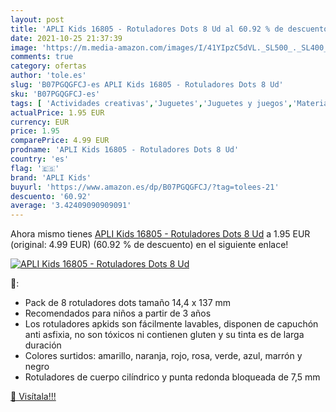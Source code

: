 ```yaml
---
layout: post
title: 'APLI Kids 16805 - Rotuladores Dots 8 Ud al 60.92 % de descuento'
date: 2021-10-25 21:37:39
image: 'https://m.media-amazon.com/images/I/41YIpzC5dVL._SL500_._SL400_.jpg'
comments: true
category: ofertas
author: 'tole.es'
slug: 'B07PGQGFCJ-es APLI Kids 16805 - Rotuladores Dots 8 Ud'
sku: 'B07PGQGFCJ-es'
tags: [ 'Actividades creativas','Juguetes','Juguetes y juegos','Material de escritura y dibujo para niños','Rotuladores de colores para niños','apli','apli kids','rotuladores', ]
actualPrice: 1.95 EUR
currency: EUR
price: 1.95
comparePrice: 4.99 EUR
prodname: 'APLI Kids 16805 - Rotuladores Dots 8 Ud'
country: 'es'
flag: '🇪🇸'
brand: 'APLI Kids'
buyurl: 'https://www.amazon.es/dp/B07PGQGFCJ/?tag=tolees-21'
descuento: '60.92'
average: '3.42409090909091'
---
```


Ahora mismo tienes [APLI Kids 16805 - Rotuladores Dots 8 Ud](https://www.amazon.es/dp/B07PGQGFCJ/?tag=tolees-21) a 1.95 EUR (original: 4.99 EUR) (60.92 %  de descuento) en el siguiente enlace!

[![APLI Kids 16805 - Rotuladores Dots 8 Ud](https://m.media-amazon.com/images/I/41YIpzC5dVL._SL500_._SL400_.jpg)](https://www.amazon.es/dp/B07PGQGFCJ/?tag=tolees-21)

🔎:

- Pack de 8 rotuladores dots tamaño 14,4 x 137 mm
- Recomendados para niños a partir de 3 años
- Los rotuladores apkids son fácilmente lavables, disponen de capuchón anti asfixia, no son tóxicos ni contienen gluten y su tinta es de larga duración
- Colores surtidos: amarillo, naranja, rojo, rosa, verde, azul, marrón y negro
- Rotuladores de cuerpo cilíndrico y punta redonda bloqueada de 7,5 mm

[🛒 Visítala!!!](https://www.amazon.es/dp/B07PGQGFCJ/?tag=tolees-21)
